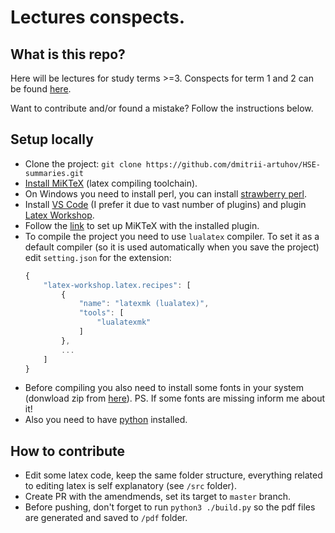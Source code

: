 # Lectures conspects.


## What is this repo?
Here will be lectures for study terms >=3. Conspects for term 1 and 2 can be found [here](https://github.com/khbminus/HSE-summaries).

Want to contribute and/or found a mistake? Follow the instructions below.

## Setup locally
- Clone the project: `git clone https://github.com/dmitrii-artuhov/HSE-summaries.git`
- [Install MiKTeX](https://miktex.org/download) (latex compiling toolchain).
- On Windows you need to install perl, you can install [strawberry perl](https://strawberryperl.com/).
- Install [VS Code](https://code.visualstudio.com/download) (I prefer it due to vast number of plugins) and plugin [Latex Workshop](https://marketplace.visualstudio.com/items?itemName=James-Yu.latex-workshop).
- Follow the [link](https://youtu.be/4lyHIQl4VM8) to set up MiKTeX with the installed plugin.
- To compile the project you need to use `lualatex` compiler. To set it as a default compiler (so it is used automatically when you save the project) edit `setting.json` for the extension:
    ```js
    {
        "latex-workshop.latex.recipes": [
            {
                "name": "latexmk (lualatex)",
                "tools": [
                    "lualatexmk"
                ]
            },
            ...
        ]
    }
    ```
- Before compiling you also need to install some fonts in your system (donwload zip from [here](/fonts/Fonts.zip)). PS. If some fonts are missing inform me about it!
- Also you need to have [python](https://www.python.org/downloads/) installed.

## How to contribute
- Edit some latex code, keep the same folder structure, everything related to editing latex is self explanatory (see `/src` folder).
- Create PR with the amendmends, set its target to `master` branch.
- Before pushing, don't forget to run `python3 ./build.py` so the pdf files are generated and saved to `/pdf` folder.